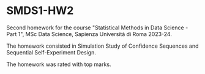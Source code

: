 # SMDS1-HW2

Second homework for the course "Statistical Methods in Data Science - Part 1", MSc Data Science, Sapienza Università di Roma 2023-24.

The homework consisted in Simulation Study of Confidence Sequences and Sequential Self-Experiment Design.

The homework was rated with top marks.
